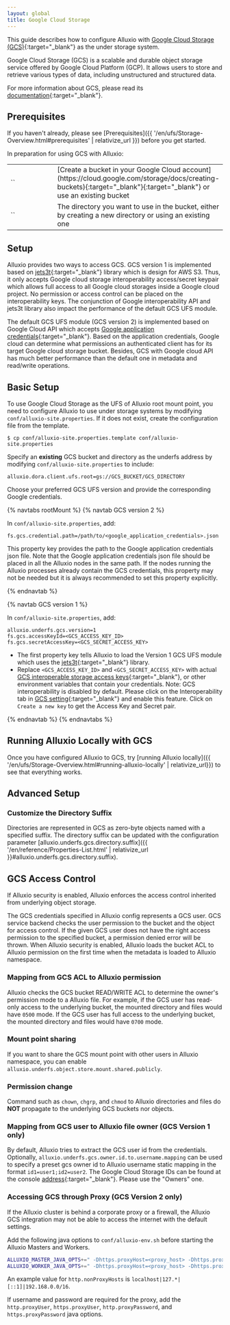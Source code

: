 ```yaml
---
layout: global
title: Google Cloud Storage
---
```



This guide describes how to configure Alluxio with [Google Cloud Storage (GCS)](https://cloud.google.com/storage/){:target="_blank"}
as the under storage system.

Google Cloud Storage (GCS) is a scalable and durable object storage service offered by Google Cloud Platform (GCP). It allows users to store and retrieve various types of data, including unstructured and structured data.

For more information about GCS, please read its [documentation](https://cloud.google.com/storage/docs){:target="_blank"}.

## Prerequisites

If you haven't already, please see [Prerequisites]({{ '/en/ufs/Storage-Overview.html#prerequisites' | relativize_url }}) before you get started.

In preparation for using GCS with Alluxio:
<table class="table table-striped">
    <tr>
        <td markdown="span" style="width:30%">`<GCS_BUCKET>`</td>
        <td markdown="span">[Create a bucket in your Google Cloud account](https://cloud.google.com/storage/docs/creating-buckets){:target="_blank"}{:target="_blank"} or use an existing bucket</td>
    </tr>
    <tr>
        <td markdown="span" style="width:30%">`<GCS_DIRECTORY>`</td>
        <td markdown="span">The directory you want to use in the bucket, either by creating a new directory or using an existing one</td>
    </tr>
</table>

<!-- In preparation for using GCS with Alluxio, [create a bucket in your Google Cloud account](https://cloud.google.com/storage/docs/creating-buckets){:target="_blank"}{:target="_blank"} or use an existing bucket. You
should note the directory you want to use in that bucket, either by creating a new directory in the bucket or using an existing one.  -->

<!-- For the purposes of this guide, the GCS bucket name is called
`GCS_BUCKET`, and the directory in that bucket is called `GCS_DIRECTORY`. -->

## Setup 

Alluxio provides two ways to access GCS. GCS version 1 is implemented based on 
[jets3t](http://www.jets3t.org/){:target="_blank"} library which is design for AWS S3. 
Thus, it only accepts Google cloud storage interoperability access/secret keypair 
which allows full access to all Google cloud storages inside a Google cloud project.
No permission or access control can be placed on the interoperability keys.
The conjunction of Google interoperability API and jets3t library also impact the performance of the default GCS UFS module. 

The default GCS UFS module (GCS version 2) is implemented based on Google Cloud API
which accepts [Google application credentials](https://cloud.google.com/docs/authentication/getting-started){:target="_blank"}.
Based on the application credentials, Google cloud can determine what permissions an authenticated client 
has for its target Google cloud storage bucket. Besides, GCS with Google cloud API has much better performance
than the default one in metadata and read/write operations. 

## Basic Setup

To use Google Cloud Storage as the UFS of Alluxio root mount point, you need to configure Alluxio to use under storage systems by modifying
`conf/alluxio-site.properties`. If it does not exist, create the configuration file from the template.

```shell
$ cp conf/alluxio-site.properties.template conf/alluxio-site.properties
```

Specify an **existing** GCS bucket and directory as the underfs address by modifying
`conf/alluxio-site.properties` to include:

```properties
alluxio.dora.client.ufs.root=gs://GCS_BUCKET/GCS_DIRECTORY
```

Choose your preferred GCS UFS version and provide the corresponding Google credentials.

{% navtabs rootMount %}
{% navtab GCS version 2 %}

In `conf/alluxio-site.properties`, add:
```properties
fs.gcs.credential.path=/path/to/<google_application_credentials>.json
```
This property key provides the path to the Google application credentials json file. Note that the
Google application credentials json file should be placed in all the Alluxio nodes in the same path.
If the nodes running the Alluxio processes already contain the GCS credentials, this property may not be needed
but it is always recommended to set this property explicitly.

{% endnavtab %}

{% navtab GCS version 1 %}

In `conf/alluxio-site.properties`, add:
```properties
alluxio.underfs.gcs.version=1
fs.gcs.accessKeyId=<GCS_ACCESS_KEY_ID>
fs.gcs.secretAccessKey=<GCS_SECRET_ACCESS_KEY>
```
- The first property key tells Alluxio to load the Version 1 GCS UFS module which uses the [jets3t](http://www.jets3t.org/){:target="_blank"} library.
- Replace `<GCS_ACCESS_KEY_ID>` and `<GCS_SECRET_ACCESS_KEY>` with actual
[GCS interoperable storage access keys](https://console.cloud.google.com/storage/settings){:target="_blank"},
or other environment variables that contain your credentials.
Note: GCS interoperability is disabled by default. Please click on the Interoperability tab
in [GCS setting](https://console.cloud.google.com/storage/settings){:target="_blank"} and enable this feature.
Click on `Create a new key` to get the Access Key and Secret pair.

{% endnavtab %}
{% endnavtabs %}

## Running Alluxio Locally with GCS

Once you have configured Alluxio to GCS, try [running Alluxio locally]({{ '/en/ufs/Storage-Overview.html#running-alluxio-locally' | relativize_url}}) to see that everything works.


<!-- Start up Alluxio locally to see that everything works.

```shell
$ ./bin/alluxio format
$ ./bin/alluxio-start.sh local SudoMount
```

This should start an Alluxio master and an Alluxio worker. You can see the master UI at
[http://localhost:19999](http://localhost:19999).

Run a simple example program:

```shell
$ ./bin/alluxio runTests
```

Visit your GCS directory `GCS_BUCKET/GCS_DIRECTORY` to verify the files
and directories created by Alluxio exist. For this test, you should see files named like:

```
GCS_BUCKET/GCS_DIRECTORY/default_tests_files/BASIC_CACHE_THROUGH
```

To stop Alluxio, you can run:

```shell
$ ./bin/alluxio-stop.sh local
``` -->

## Advanced Setup

### Customize the Directory Suffix

Directories are represented in GCS as zero-byte objects named with a specified suffix. The
directory suffix can be updated with the configuration parameter
[alluxio.underfs.gcs.directory.suffix]({{ '/en/reference/Properties-List.html' | relativize_url }}#alluxio.underfs.gcs.directory.suffix).

## GCS Access Control

If Alluxio security is enabled, Alluxio enforces the access control inherited from underlying object
storage.

The GCS credentials specified in Alluxio config represents a GCS user. GCS service backend checks
the user permission to the bucket and the object for access control. If the given GCS user does not
have the right access permission to the specified bucket, a permission denied error will be thrown.
When Alluxio security is enabled, Alluxio loads the bucket ACL to Alluxio permission on the first
time when the metadata is loaded to Alluxio namespace.

### Mapping from GCS ACL to Alluxio permission

Alluxio checks the GCS bucket READ/WRITE ACL to determine the owner's permission mode to a Alluxio
file. For example, if the GCS user has read-only access to the underlying bucket, the mounted
directory and files would have `0500` mode. If the GCS user has full access to the underlying bucket,
the mounted directory and files would have `0700` mode.

### Mount point sharing

If you want to share the GCS mount point with other users in Alluxio namespace, you can enable
`alluxio.underfs.object.store.mount.shared.publicly`.

### Permission change

Command such as `chown`, `chgrp`, and `chmod` to Alluxio directories and files do **NOT** propagate to the underlying
GCS buckets nor objects.

### Mapping from GCS user to Alluxio file owner (GCS Version 1 only)

By default, Alluxio tries to extract the GCS user id from the credentials. Optionally,
`alluxio.underfs.gcs.owner.id.to.username.mapping` can be used to specify a preset gcs owner id to
Alluxio username static mapping in the format `id1=user1;id2=user2`. The Google Cloud Storage IDs
can be found at the console [address](https://console.cloud.google.com/storage/settings){:target="_blank"}. Please use
the "Owners" one.

### Accessing GCS through Proxy (GCS Version 2 only)

If the Alluxio cluster is behind a corporate proxy or a firewall, the Alluxio GCS integration may not be able to access
the internet with the default settings.

Add the following java options to `conf/alluxio-env.sh` before starting the Alluxio Masters and Workers.

```sh
ALLUXIO_MASTER_JAVA_OPTS+=" -Dhttps.proxyHost=<proxy_host> -Dhttps.proxyPort=<proxy_port> -Dhttp.proxyHost=<proxy_host> -Dhttp.proxyPort=<proxy_port> -Dhttp.nonProxyHosts=<non_proxy_host>"
ALLUXIO_WORKER_JAVA_OPTS+=" -Dhttps.proxyHost=<proxy_host> -Dhttps.proxyPort=<proxy_port> -Dhttp.proxyHost=<proxy_host> -Dhttp.proxyPort=<proxy_port> -Dhttp.nonProxyHosts=<non_proxy_host>"
```

An example value for `http.nonProxyHosts` is `localhost|127.*|[::1]|192.168.0.0/16`.

If username and password are required for the proxy, add the `http.proxyUser`, `https.proxyUser`, `http.proxyPassword`, and `https.proxyPassword` java options.
